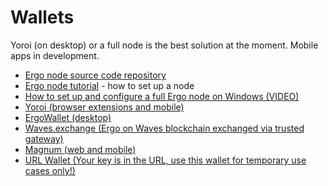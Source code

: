 # Wallets

Yoroi (on desktop) or a full node is the best solution at the moment. Mobile apps in development. 


 - [Ergo node source code repository](https://github.com/ergoplatform/ergo)
 - [Ergo node tutorial](https://ergoplatform.org/en/blog/2019_12_02_how_to_setup/) - how to set up a node
 - [How to set up and configure a full Ergo node on Windows (VIDEO)](https://www.youtube.com/watch?v=fpEDJ1CM6ns)
 - [Yoroi (browser extensions and mobile)](https://yoroi-wallet.com/#/)
 - [ErgoWallet (desktop)](https://ergowallet.io/)
 - [Waves.exchange (Ergo on Waves blockchain exchanged via trusted gateway)](https://waves.exchange/) 
 - [Magnum (web and mobile)](https://magnumwallet.co/?coin=erg)
 - [URL Wallet (Your key is in the URL, use this wallet for temporary use cases only!)](https://erg.urlwallet.org/)
